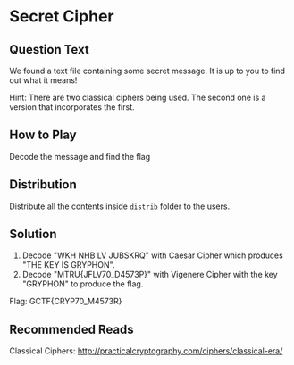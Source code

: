 # Secret Cipher

## Question Text
We found a text file containing some secret message. It is up to you to find out what it means!

Hint: There are two classical ciphers being used. The second one is a version that incorporates the first.

## How to Play
Decode the message and find the flag

## Distribution
Distribute all the contents inside `distrib` folder to the users.

## Solution
1. Decode "WKH NHB LV JUBSKRQ" with Caesar Cipher which produces "THE KEY IS GRYPHON".
2. Decode "MTRU{JFLV70_D4573P}" with Vigenere Cipher with the key "GRYPHON" to produce the flag.

Flag: GCTF{CRYP70_M4573R}

## Recommended Reads
Classical Ciphers: http://practicalcryptography.com/ciphers/classical-era/
